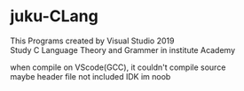 # juku-CLang
This Programs created by Visual Studio 2019  
Study C Language Theory and Grammer in institute Academy

when compile on VScode(GCC), it couldn't compile source  
maybe header file not included IDK im noob
